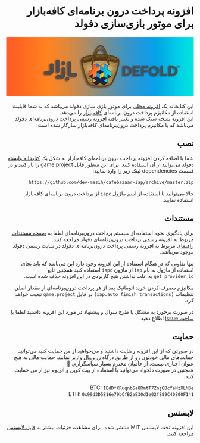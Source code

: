 <div dir="rtl" align="right">

# افزونه پرداخت درون برنامه‌ای کافه‌بازار برای موتور بازی‌سازی دفولد

<img src="https://raw.githubusercontent.com/dev-masih/my-media-bin/master/cafebazaar-iap/hero.jpg" alt="cafebazaar-iap banner" style="max-width:100%;" />

این کتابخانه یک [افزونه محلی](https://www.defold.com/manuals/extensions/) برای موتور بازی سازی دفولد می‌باشد که به شما قابلیت استفاده از مکانیزم پرداخت درون برنامه‌ای [کافه‌بازار](https://cafebazaar.ir/) را می‌دهد.  
این افزونه نسخه سبک شده و تغییر یافته [افزونه رسمی پرداخت درون‌برنامه‌ای دفولد](https://github.com/defold/extension-iap) می‌باشد که با مکانیزم پرداخت درون‌برنامه‌ای کافه‌بازار سازگار شده است.  

## نصب  
شما با اضافه کردن افزونه پرداخت درون برنامه‌ای کافه‌بازار به شکل یک [کتابخانه وابسته دفولد](http://www.defold.com/manuals/libraries/) می‌توانید از آن استفاده کنید. برای این منظور فایل game.project را باز کنید و در قسمت dependencies لینک زیر را وارد نمایید:  

	https://github.com/dev-masih/cafebazaar-iap/archive/master.zip
  
حالا می‌توانید با استفاده از اسم ماژول `iapc` از پرداخت درون برنامه‌ای کافه‌بازار استفاده نمایید.  

## مستندات  
برای یادگیری نحوه استفاده از سیستم پرداخت درون‌برنامه‌ای لطفا به [صفحه مستندات](https://defold.github.io/extension-iap/) مربوط به افزونه رسمی پرداخت درون‌برنامه‌ای دفولد مراجعه کنید.  
[راهنمای](https://defold.com/manuals/iap/) مربوط به افزونه رسمی پرداخت درون‌برنامه‌ای دفولد در سایت رسمی دفولد موجود می‌باشد.  

تنها تفاوتی که در هنگام استفاده از این افزونه وجود دارد این می‌باشد که باید بجای استفاده از ماژول به نام `iap` از ماژون `iapc` استفاده کنید همچنین تابع `get_provider_id` به علت نداشتن هیچ کاربردی در این افزونه حذف شده است.  

مکانیزم مصرف کردن خرید اتوماتیک بعد از هر پرداخت درون‌برنامه‌ای از مقدار اصلی تنظیمات `(iap.auto_finish_transactions)` در فایل `game.project` تبعیت خواهد کرد.  

در صورت برخورد به مشکل یا طرح سوال و پیشنهاد در مورد این افزونه داشتید لطفا [با ساخت issue](https://github.com/dev-masih/cafebazaar-iap/issues) اطلاع دهید.  
  
## حمایت  
در صورتی که از این افزونه رضایت داشتید و می‌خواهید از من حمایت کنید می‌توانید حمایت‌های مالی خودتون رو از طریق درگاه [زرین‌پال](https://zarinp.al/@dev-masih) واریز نمایید. حمایت مالی به هیچ عنوان اجباری نیست. از حامیان محترم بسیار سپاسگزارم. 🙏  
همچنین در صورت دلخواه می‌توانید با استفاده از بیت کوین و اتریوم نیز از من حمایت کنید.

BTC: `1EdDfXRuqnb5a8RmtT7ZnjGBcYeNzXLM3e`  
ETH: `0x99d3D5816e79bCfB2aE30d1e02f889C40800F141`  
  
## لایسنس  
این افزونه تحت لایسنس MIT منتشر شده. برای مشاهده جزئیات بیشتر به [فایل لایسنس](https://github.com/dev-masih/cafebazaar-iap/blob/master/LICENSE) مراجعه کنید.  

</div>